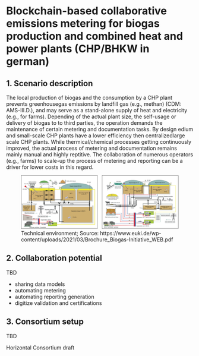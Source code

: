 # Blockchain-based collaborative emissions metering for biogas production and combined heat and power plants (CHP/BHKW in german)





## 1. Scenario description
The local production of biogas and the consumption by a CHP plant prevents greenhousegas emissions by landfill gas (e.g., methan) (CDM: AMS-III.D.), and may serve as a stand-alone supply of heat and electricity (e.g., for farms). Depending of the actual plant size, the self-usage or delivery of biogas to to third parties, the operation demands the maintenance of certain metering and documentation tasks. By design edium and small-scale CHP plants have a lower efficiency then centralizedlarge scale CHP plants. While thermical/chemical processes getting continuously improved, the actual process of metering and documentation remains mainly manual and highly reptitive. The collaboration of numerous operators (e.g., farms) to scale-up the process of metering and reporting can be a driver for lower costs in this regard.

<figure>
 <img src="../../pictures/environment-biogas-chp.svg"/> 
 <figcaption>Technical environment; Source: https://www.euki.de/wp-content/uploads/2021/03/Brochure_Biogas-Initiative_WEB.pdf</figcaption>
 </figure>


## 2. Collaboration potential

TBD

- sharing data models
- automating metering
- automating reporting generation
- digitize validation and certifications


## 3. Consortium setup

TBD

Horizontal Consortium draft
